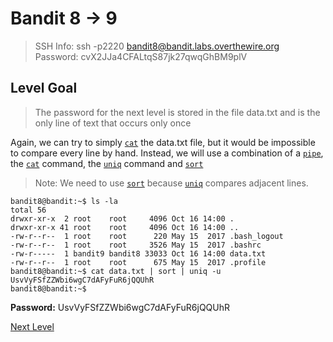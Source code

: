 
# Bandit 8 -> 9
> SSH Info: ssh -p2220 bandit8@bandit.labs.overthewire.org  
> Password: cvX2JJa4CFALtqS87jk27qwqGhBM9plV


 ## Level Goal  
>The password for the next level is stored in the file data.txt and is the only line of text that occurs only once


Again, we can try to simply [`cat`](https://en.wikipedia.org/wiki/Cat_(Unix)) the data.txt file, but it would be impossible to compare every line by hand. Instead, we will use a combination of a [`pipe`](http://www.linfo.org/pipes.html), the [`cat`](https://en.wikipedia.org/wiki/Cat_(Unix)) command, the [`uniq`](https://www.computerhope.com/unix/uuniq.htm) command and [`sort`](https://en.wikipedia.org/wiki/Sort_(Unix))
>Note: We need to use [`sort`](https://en.wikipedia.org/wiki/Sort_(Unix)) because [`uniq`](https://www.computerhope.com/unix/uuniq.htm) compares adjacent lines.

```
bandit8@bandit:~$ ls -la
total 56
drwxr-xr-x  2 root    root     4096 Oct 16 14:00 .
drwxr-xr-x 41 root    root     4096 Oct 16 14:00 ..
-rw-r--r--  1 root    root      220 May 15  2017 .bash_logout
-rw-r--r--  1 root    root     3526 May 15  2017 .bashrc
-rw-r-----  1 bandit9 bandit8 33033 Oct 16 14:00 data.txt
-rw-r--r--  1 root    root      675 May 15  2017 .profile
bandit8@bandit:~$ cat data.txt | sort | uniq -u
UsvVyFSfZZWbi6wgC7dAFyFuR6jQQUhR
bandit8@bandit:~$ 

```


**Password:** UsvVyFSfZZWbi6wgC7dAFyFuR6jQQUhR


[Next Level](../Bandit%209%20--%2010/README.md)
